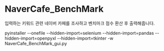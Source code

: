 # NaverCafe_BenchMark
입력하는 키워드 관련 네이버 카페를 조사하고 벤치마크 점수 환산 후 출력해줍니다.

pyinstaller --onefile --hidden-import=selenium --hidden-import=pandas --hidden-import=openpyxl --hidden-import=tkinter -w NaverCafe_BenchMark_gui.py
